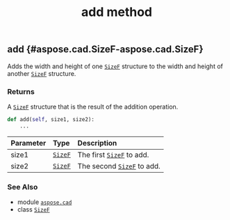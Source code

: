 ﻿---
title: add method
second_title: Aspose.CAD for Python via .NET API References
description: 
type: docs
weight: 20
url: /python-net/aspose.cad/sizef/add/
is_root: false
---

## add {#aspose.cad.SizeF-aspose.cad.SizeF}

Adds the width and height of one [`SizeF`](/cad/python-net/aspose.cad/sizef) structure to the width and height of another [`SizeF`](/cad/python-net/aspose.cad/sizef) structure.


### Returns 


A [`SizeF`](/cad/python-net/aspose.cad/sizef) structure that is the result of the addition operation.


```python
def add(self, size1, size2):
    ...
```


| Parameter | Type | Description |
| :- | :- | :- |
| size1 | [`SizeF`](/cad/python-net/aspose.cad/sizef) | The first [`SizeF`](/cad/python-net/aspose.cad/sizef) to add. |
| size2 | [`SizeF`](/cad/python-net/aspose.cad/sizef) | The second [`SizeF`](/cad/python-net/aspose.cad/sizef) to add. |



### See Also
* module [`aspose.cad`](../../)
* class [`SizeF`](/cad/python-net/aspose.cad/sizef)

